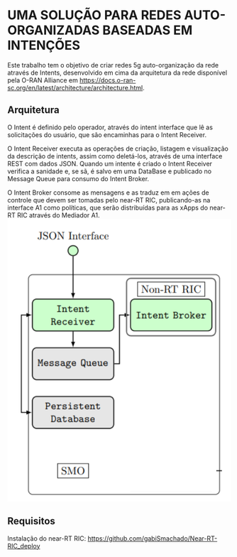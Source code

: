 # UMA SOLUÇÃO PARA REDES AUTO-ORGANIZADAS BASEADAS EM INTENÇÕES
Este trabalho tem o objetivo de criar redes 5g auto-organização da rede através de Intents, desenvolvido em cima da arquitetura da rede disponível pela O-RAN Alliance em https://docs.o-ran-sc.org/en/latest/architecture/architecture.html.

## Arquitetura

O Intent é definido pelo operador, através do intent interface que lê as solicitações do usuário, que são encaminhas para o Intent Receiver.

O Intent Receiver executa as operações de criação, listagem e visualização da descrição de intents, assim como deletá-los, através de uma interface REST com dados JSON. Quando um intente é criado o Intent Receiver verifica a sanidade e, se sã, é salvo em uma DataBase e publicado no Message Queue para consumo do Intent Broker.

O Intent Broker consome as mensagens e as traduz em em ações de controle que devem ser tomadas pelo near-RT RIC, publicando-as na interface A1 como políticas, que serão distribuídas para as xApps do near-RT RIC através do Mediador A1.
![Alt text](/arqu.png)

## Requisitos 
Instalação do near-RT RIC: https://github.com/gabiSmachado/Near-RT-RIC_deploy

